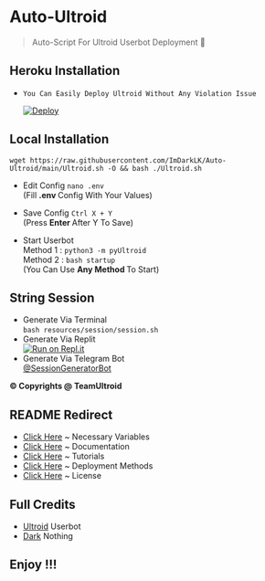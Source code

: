# Auto-Ultroid
> Auto-Script For Ultroid Userbot Deployment 🖤

## Heroku Installation 

* ``` You Can Easily Deploy Ultroid Without Any Violation Issue ``` 

  [![Deploy](https://www.herokucdn.com/deploy/button.svg)](https://deploy.ultroid.tech)

## Local Installation 

```
wget https://raw.githubusercontent.com/ImDarkLK/Auto-Ultroid/main/Ultroid.sh -O && bash ./Ultroid.sh
``` 

* Edit Config ``` nano .env ``` <br>
(Fill <b> .env </b> Config With Your Values)

* Save Config ``` Ctrl X + Y ``` <br>
(Press <b> Enter </b> After Y To Save)

* Start Userbot <br>
Method 1 : ``` python3 -m pyUltroid ``` <br>
Method 2 : ``` bash startup ``` <br>
(You Can Use <b> Any Method </b> To Start)

## String Session 

* Generate Via Terminal <br> ``` bash resources/session/session.sh ``` 
* Generate Via Replit <br> [![Run on Repl.it](https://replit.com/badge/github/TeamUltroid/Ultroid)](https://replit.com/@TeamUltroid/UltroidStringSession)
* Generate Via Telegram Bot <br> [@SessionGeneratorBot](https://t.me/SessionGeneratorBot)

<b> © Copyrights @ TeamUltroid </b>

## README Redirect

* [Click Here](https://github.com/TeamUltroid/Ultroid/blob/main/README.md#Necessary-Variables) ~ Necessary Variables <br>
* [Click Here](https://github.com/TeamUltroid/Ultroid/blob/main/README.md#documentation) ~ Documentation <br>
* [Click Here](https://github.com/TeamUltroid/Ultroid/blob/main/README.md#tutorial) ~ Tutorials
* [Click Here](https://github.com/TeamUltroid/Ultroid/blob/main/README.md#deploy-locally) ~ Deployment Methods <br>
* [Click Here](https://github.com/TeamUltroid/Ultroid/blob/main/README.md#license) ~ License


## Full Credits

* [Ultroid](https://github.com/TeamUltroid/Ultroid/blob/main/README.md#credits) Userbot
* [Dark](https://github.com/ImDarkLK) Nothing

## Enjoy !!!
